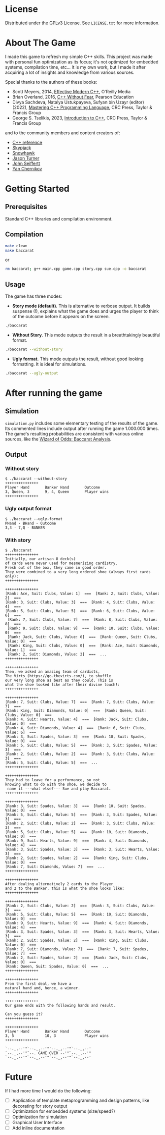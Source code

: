 # License

Distributed under the [GPLv3](https://www.gnu.org/licenses/gpl-3.0.html) License. See `LICENSE.txt` for more information.


# About The Game
I made this game to refresh my simple C++ skills.
This project was made with personal fun optimization as its focus; it's not optimized for embedded systems, compilation time, etc...
It is my own work, but I made it after acquiring a lot of insights and knowledge from various sources.

Special thanks to the authors of these books:
* Scott Meyers, 2014, [Effective Modern C++](https://www.oreilly.com/library/view/effective-modern-c/9781491908419/), O'Reilly Media
* Brian Overland, 2016, [C++ Without Fear](https://www.pearson.com/en-us/subject-catalog/p/c-without-fear-a-beginners-guide-that-makes-you-feel-smart/P200000000526/9780134314303), Pearson Education
* Divya Sachdeva, Natalya Ustukpayeva,  Sufyan bin Uzayr (editor) (2022), [Mastering C++ Programming Language](https://www.taylorfrancis.com/books/mono/10.1201/9781003214762/mastering-programming-language-sufyan-bin-uzayr-sufyan-bin-uzayr?context=ubx&refId=bdf15248-bf46-46e6-9231-fb3d3df0a35a), CRC Press, Taylor & Francis Group
* George S. Tselikis, 2023,  [Introduction to C++](https://www.taylorfrancis.com/books/mono/10.1201/9781003230076/introduction-george-tselikis), CRC Press, Taylor & Francis Group

and to the community members and content creators of:
* [C++ reference](https://en.cppreference.com/w/cpp)
* [Skypjack](https://stackoverflow.com/users/4987285/skypjack)
* [Snowhawk](https://codereview.stackexchange.com/users/38656/snowhawk)
* [Jason Turner](https://www.youtube.com/c/lefticus1/videos)
* [John Seiffertt](https://www.youtube.com/channel/UCPGpqVNc83RwMZlWSqnBY_A/videos)
* [Yan Chernikov](https://www.youtube.com/c/TheChernoProject/videos)


# Getting Started
## Prerequisites
Standard C++ libraries and compilation environment.

## Compilation
```sh
make clean
make baccarat
```

or

```sh
rm baccarat; g++ main.cpp game.cpp story.cpp sue.cpp -o baccarat
```

## Usage

The game has three modes:
* **Story mode (default).** This is alternative to verbose output. It builds suspense (!), explains what the game does and urges the player to think of the outcome before it appears on the screen.
```sh 
./baccarat
```
* **Without Story.** This mode outputs the result in a breathtakingly beautiful format.
```sh 
./baccarat --without-story
```

* **Ugly format.** This mode outputs the result, without good looking formatting. It is ideal for simulations.
```sh 
./baccarat --ugly-output
```

# After running the game
## Simulation
`simulation.py` includes some elementary testing of the results of the game.
Its commented lines include output after running the game 1.000.000 times.
The game's resulting probabilities are consistent with various online sources, like the [Wizard of Odds: Baccarat Analysis](https://wizardofodds.com/games/baccarat/appendix/1/).

## Output
### Without story
```
$ ./baccarat --without-story
+++++++++++++++
Player Hand       Banker Hand       Outcome       
3, Queen, 3       9, 4, Queen       Player wins   
+++++++++++++++

```

### Ugly output format
```
$ ./baccarat --ugly-format
PHand - BHand - Outcome
3,3 - 7,Q - BANKER
```

### With story
```
$ ./baccarat
+++++++++++++++
Initially, our artisan 8 deck(s)
of cards were never used for mesmerizing cardistry.
Fresh out of the box, they came in good order.
They were combined to a very long ordered shoe (always first cards only): 
+++++++++++++++

+++++++++++++++
[Rank: Ace, Suit: Clubs, Value: 1]  ===  [Rank: 2, Suit: Clubs, Value: 2]  ===  
[Rank: 3, Suit: Clubs, Value: 3]  ===  [Rank: 4, Suit: Clubs, Value: 4]  ===  
[Rank: 5, Suit: Clubs, Value: 5]  ===  [Rank: 6, Suit: Clubs, Value: 6]  === 
 [Rank: 7, Suit: Clubs, Value: 7]  ===  [Rank: 8, Suit: Clubs, Value: 8]  ===  
 [Rank: 9, Suit: Clubs, Value: 9]  ===  [Rank: 10, Suit: Clubs, Value: 0]  ===  
 [Rank: Jack, Suit: Clubs, Value: 0]  ===  [Rank: Queen, Suit: Clubs, Value: 0]  ===  
 [Rank: King, Suit: Clubs, Value: 0]  ===  [Rank: Ace, Suit: Diamonds, Value: 1]  ===  
 [Rank: 2, Suit: Diamonds, Value: 2]  ===  ...
+++++++++++++++

+++++++++++++++
Then, we asked an amazing team of cardists, 
The Virts (https://go.thevirts.com/), to shuffle 
our very long shoe as best as they could. This is
what the shoe looked like after their divine touch!:
+++++++++++++++

+++++++++++++++
[Rank: 7, Suit: Clubs, Value: 7]  ===  [Rank: 7, Suit: Clubs, Value: 7]  ===  
[Rank: King, Suit: Diamonds, Value: 0]  ===  [Rank: Queen, Suit: Clubs, Value: 0]  ===  
[Rank: 4, Suit: Hearts, Value: 4]  ===  [Rank: Jack, Suit: Clubs, Value: 0]  ===  
[Rank: 4, Suit: Diamonds, Value: 4]  ===  [Rank: 6, Suit: Clubs, Value: 6]  ===  
[Rank: 3, Suit: Spades, Value: 3]  ===  [Rank: 10, Suit: Spades, Value: 0]  ===  
[Rank: 5, Suit: Clubs, Value: 5]  ===  [Rank: 3, Suit: Spades, Value: 3]  ===  
[Rank: 2, Suit: Clubs, Value: 2]  ===  [Rank: 3, Suit: Clubs, Value: 3]  ===  
[Rank: 5, Suit: Clubs, Value: 5]  ===  ...
+++++++++++++++

+++++++++++++++
They had to leave for a performance, so not 
knowing what to do with the shoe, we decide to
 name it ---what else?--- Sue and play Baccarat.
+++++++++++++++

+++++++++++++++
[Rank: 3, Suit: Spades, Value: 3]  ===  [Rank: 10, Suit: Spades, Value: 0]  ===  
[Rank: 5, Suit: Clubs, Value: 5]  ===  [Rank: 3, Suit: Spades, Value: 3]  ===  
[Rank: 2, Suit: Clubs, Value: 2]  ===  [Rank: 3, Suit: Clubs, Value: 3]  ===  
[Rank: 5, Suit: Clubs, Value: 5]  ===  [Rank: 10, Suit: Diamonds, Value: 0]  ===  
[Rank: 9, Suit: Hearts, Value: 9]  ===  [Rank: 4, Suit: Diamonds, Value: 4]  ===  
[Rank: 3, Suit: Spades, Value: 3]  ===  [Rank: 3, Suit: Hearts, Value: 3]  ===  
[Rank: 2, Suit: Spades, Value: 2]  ===  [Rank: King, Suit: Clubs, Value: 0]  ===  
[Rank: 7, Suit: Diamonds, Value: 7]  ===  ...
+++++++++++++++

+++++++++++++++
After dealing alternatively 2 cards to the Player 
and 2 to the Banker, this is what the shoe looks like:
+++++++++++++++

+++++++++++++++
[Rank: 2, Suit: Clubs, Value: 2]  ===  [Rank: 3, Suit: Clubs, Value: 3]  ===  
[Rank: 5, Suit: Clubs, Value: 5]  ===  [Rank: 10, Suit: Diamonds, Value: 0]  ===  
[Rank: 9, Suit: Hearts, Value: 9]  ===  [Rank: 4, Suit: Diamonds, Value: 4]  ===  
[Rank: 3, Suit: Spades, Value: 3]  ===  [Rank: 3, Suit: Hearts, Value: 3]  ===  
[Rank: 2, Suit: Spades, Value: 2]  ===  [Rank: King, Suit: Clubs, Value: 0]  ===  
[Rank: 7, Suit: Diamonds, Value: 7]  ===  [Rank: 7, Suit: Spades, Value: 7]  ===  
[Rank: 2, Suit: Spades, Value: 2]  ===  [Rank: Jack, Suit: Clubs, Value: 0]  ===  
[Rank: Queen, Suit: Spades, Value: 0]  ===  ...
+++++++++++++++

+++++++++++++++
From the first deal, we have a 
natural hand and, hence, a winner.
+++++++++++++++

+++++++++++++++
Our game ends with the following hands and result.

Can you guess it?
+++++++++++++++

+++++++++++++++
Player Hand       Banker Hand       Outcome       
3, 5              10, 3             Player wins   
+++++++++++++++

`--._,--'"`--._,--'"`--._,--'"`--._,--'
`--._,--'"`--. GAME OVER --'"`--._,--'"
`--._,--'"`--._,--'"`--._,--'"`--._,--'

```

# Future
If I had more time I would do the following:
- [ ] Application of template metaprogramming and design patterns, like decorating for story output
- [ ] Optimization for embedded systems (size/speed?)
- [ ] Optimization for simulation
- [ ] Graphical User Interface
- [ ] Add inline documentation
